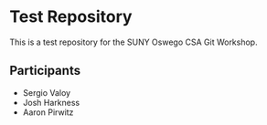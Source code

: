 # Test Repository
This is a test repository for the SUNY Oswego CSA Git Workshop.

## Participants
* Sergio Valoy
* Josh Harkness
* Aaron Pirwitz
